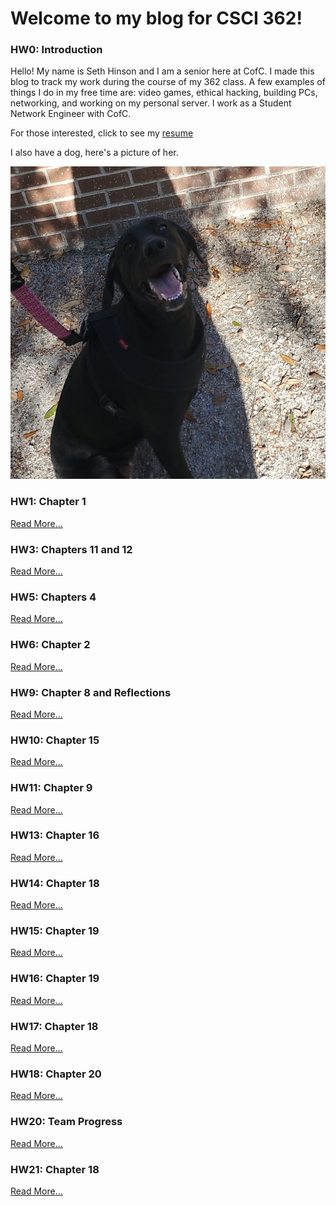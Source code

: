 # Welcome to my blog for CSCI 362!

### HW0: Introduction

Hello! My name is Seth Hinson and I am a senior here at CofC. I made this blog to track my work during the course of my 362 class. A few examples of things I do in my free time are: video games, ethical hacking, building PCs, networking, and working on my personal server. I work as a Student Network Engineer with CofC.

For those interested, click to see my
[resume](resume.md)

I also have a dog, here's a picture of her.

<img src="luna.jpg" width="550" height="500" alt="Luna">

### HW1: Chapter 1

[Read More...](hw1.md)

### HW3: Chapters 11 and 12

[Read More...](hw3.md)

### HW5: Chapters 4

[Read More...](hw5.md)

### HW6: Chapter 2

[Read More...](hw6.md)

### HW9: Chapter 8 and Reflections

[Read More...](hw9.md)

### HW10: Chapter 15

[Read More...](hw10.md)

### HW11: Chapter 9

[Read More...](hw11.md)

### HW13: Chapter 16

[Read More...](hw13.md)

### HW14: Chapter 18

[Read More...](hw14.md)

### HW15: Chapter 19

[Read More...](hw15.md)

### HW16: Chapter 19

[Read More...](hw16.md)

### HW17: Chapter 18

[Read More...](hw17.md)

### HW18: Chapter 20

[Read More...](hw18.md)

### HW20: Team Progress

[Read More...](hw20.md)

### HW21: Chapter 18

[Read More...](hw21.md)